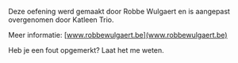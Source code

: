 Deze oefening werd gemaakt door Robbe Wulgaert en is aangepast overgenomen door Katleen Trio.

Meer informatie: [www.robbewulgaert.be](www.robbewulgaert.be)

Heb je een fout opgemerkt? Laat het me weten.